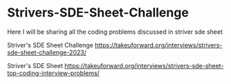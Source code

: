 # Strivers-SDE-Sheet-Challenge
Here I will be sharing all the coding problems discussed in striver sde sheet

Striver's SDE Sheet Challenge
https://takeuforward.org/interviews/strivers-sde-sheet-challenge-2023/

Striver's SDE Sheet
https://takeuforward.org/interviews/strivers-sde-sheet-top-coding-interview-problems/
